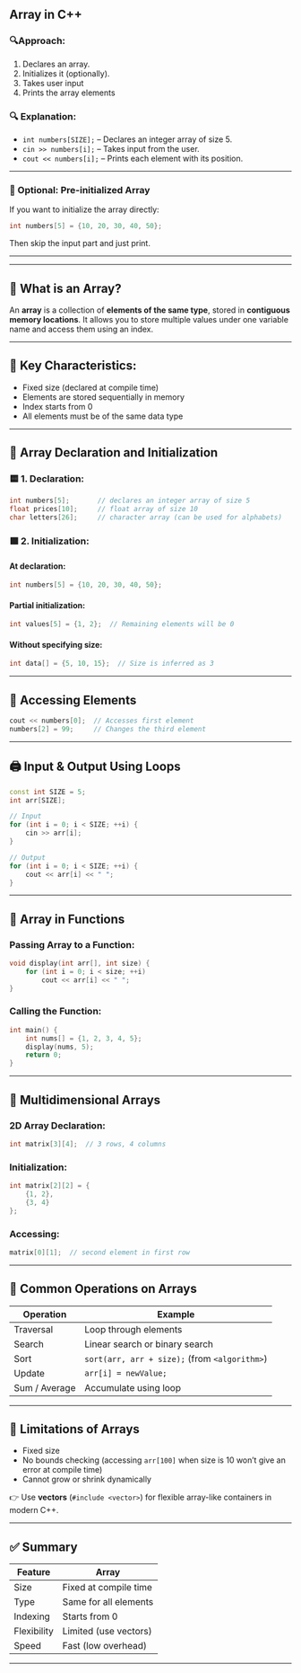 ﻿## Array in C++


### 🔍Approach:

1. Declares an array.
2. Initializes it (optionally).
3. Takes user input
4. Prints the array elements




### 🔍 **Explanation:**

* `int numbers[SIZE];` – Declares an integer array of size 5.
* `cin >> numbers[i];` – Takes input from the user.
* `cout << numbers[i];` – Prints each element with its position.

---

### 📝 Optional: Pre-initialized Array

If you want to initialize the array directly:

```cpp
int numbers[5] = {10, 20, 30, 40, 50};
```

Then skip the input part and just print.

---




---



## 🔢 What is an Array?

An **array** is a collection of **elements of the same type**, stored in **contiguous memory locations**. It allows you to store multiple values under one variable name and access them using an index.

---

## 📌 Key Characteristics:

* Fixed size (declared at compile time)
* Elements are stored sequentially in memory
* Index starts from 0
* All elements must be of the same data type

---

## 🧱 Array Declaration and Initialization

### 🟨 1. Declaration:

```cpp
int numbers[5];       // declares an integer array of size 5
float prices[10];     // float array of size 10
char letters[26];     // character array (can be used for alphabets)
```

### 🟩 2. Initialization:

#### At declaration:

```cpp
int numbers[5] = {10, 20, 30, 40, 50};
```

#### Partial initialization:

```cpp
int values[5] = {1, 2};  // Remaining elements will be 0
```

#### Without specifying size:

```cpp
int data[] = {5, 10, 15};  // Size is inferred as 3
```

---

## 🧭 Accessing Elements

```cpp
cout << numbers[0];  // Accesses first element
numbers[2] = 99;     // Changes the third element
```

---

## 🖨️ Input & Output Using Loops

```cpp
const int SIZE = 5;
int arr[SIZE];

// Input
for (int i = 0; i < SIZE; ++i) {
    cin >> arr[i];
}

// Output
for (int i = 0; i < SIZE; ++i) {
    cout << arr[i] << " ";
}
```

---

## 🔁 Array in Functions

### Passing Array to a Function:

```cpp
void display(int arr[], int size) {
    for (int i = 0; i < size; ++i)
        cout << arr[i] << " ";
}
```

### Calling the Function:

```cpp
int main() {
    int nums[] = {1, 2, 3, 4, 5};
    display(nums, 5);
    return 0;
}
```

---

## 🧩 Multidimensional Arrays

### 2D Array Declaration:

```cpp
int matrix[3][4];  // 3 rows, 4 columns
```

### Initialization:

```cpp
int matrix[2][2] = {
    {1, 2},
    {3, 4}
};
```

### Accessing:

```cpp
matrix[0][1];  // second element in first row
```

---

## 🧰 Common Operations on Arrays

| Operation     | Example                                       |
| ------------- | --------------------------------------------- |
| Traversal     | Loop through elements                         |
| Search        | Linear search or binary search                |
| Sort          | `sort(arr, arr + size);` (from `<algorithm>`) |
| Update        | `arr[i] = newValue;`                          |
| Sum / Average | Accumulate using loop                         |

---

## 🧠 Limitations of Arrays

* Fixed size
* No bounds checking (accessing `arr[100]` when size is 10 won’t give an error at compile time)
* Cannot grow or shrink dynamically

👉 Use **vectors** (`#include <vector>`) for flexible array-like containers in modern C++.

---

## ✅ Summary

| Feature     | Array                 |
| ----------- | --------------------- |
| Size        | Fixed at compile time |
| Type        | Same for all elements |
| Indexing    | Starts from 0         |
| Flexibility | Limited (use vectors) |
| Speed       | Fast (low overhead)   |

---



